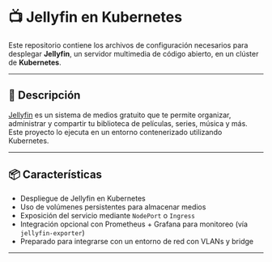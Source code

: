 # 📺 Jellyfin en Kubernetes

Este repositorio contiene los archivos de configuración necesarios para desplegar **Jellyfin**, un servidor multimedia de código abierto, en un clúster de **Kubernetes**.

---

## 🧾 Descripción

[Jellyfin](https://jellyfin.org/) es un sistema de medios gratuito que te permite organizar, administrar y compartir tu biblioteca de películas, series, música y más. Este proyecto lo ejecuta en un entorno contenerizado utilizando Kubernetes.

---

## 📦 Características

- Despliegue de Jellyfin en Kubernetes
- Uso de volúmenes persistentes para almacenar medios
- Exposición del servicio mediante `NodePort` o `Ingress`
- Integración opcional con Prometheus + Grafana para monitoreo (vía `jellyfin-exporter`)
- Preparado para integrarse con un entorno de red con VLANs y bridge

---
